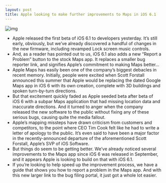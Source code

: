 ```yaml
---
layout: post
title: Apple looking to make further improvements to Maps in iOS 6.1
---
```

![img](http://media.idownloadblog.com/wp-content/uploads/2012/11/6.1-maps-app-bug-reporter-e1351849226792.jpg)
* Apple released the first beta of iOS 6.1 to developers yesterday. It’s still early, obviously, but we’ve already discovered a handful of changes in the new firmware, including revamped Lock screen music controls.
* And, as a reader has pointed out to us, iOS 6.1 also adds a new “Report a Problem” button to the stock Maps app. It replaces a smaller bug reporter link, and signifies Apple’s commitment to making Maps better…
* Apple Maps has easily been one of the company’s biggest debacles in recent memory. Initially, people were excited when Scott Forstall announced this summer that Apple would be replacing the dated Google Maps app in iOS 6 with its own creation, complete with 3D buildings and spoken turn-by-turn directions.
* But that excitement quickly faded as Apple seeded beta after beta of iOS 6 with a subpar Maps application that had missing location data and inaccurate directions. And it turned to anger when the company released the new software to the public without fixing any of these serious bugs, causing quite the media fallout.
* Apple’s mapping missteps have drawn criticism from customers and competitors, to the point where CEO Tim Cook felt like he had to write a letter of apology to the public. It’s even said to have been a major factor in the recently-announced departure of the aforementioned Scott Forstall, Apple’s SVP of iOS Software.
* But things do seem to be getting better. We’ve already noticed several improvements to the Maps app since iOS 6 was released in September, and it appears Apple is looking to build on that with iOS 6.1.
* If you’re looking to help speed up the improvement process, we have a guide that shows you how to report a problem in the Maps app. And with this new larger link to the bug filing portal, it just got a whole lot easier.

